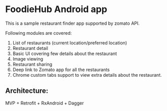 # FoodieHub Android app

This is a sample restaurant finder app supported by zomato API.

Following modules are covered:

1. List of restaurants (current location/preferred location)
2. Restaurant detail
3. Basic UI covering few details about the restaurant
4. Image viewing
5. Restaurant sharing
6. Deep link to Zomato app for all the restaurants
7. Chrome custom tabs support to view extra details about the restaurant.

## Architecture:

MVP + Retrofit + RxAndroid + Dagger